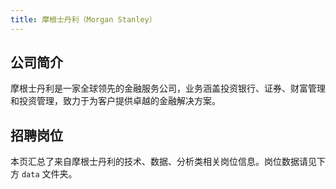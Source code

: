 ```yaml
---
title: 摩根士丹利（Morgan Stanley）
---
```


## 公司简介
摩根士丹利是一家全球领先的金融服务公司，业务涵盖投资银行、证券、财富管理和投资管理，致力于为客户提供卓越的金融解决方案。

## 招聘岗位
本页汇总了来自摩根士丹利的技术、数据、分析类相关岗位信息。岗位数据请见下方 `data` 文件夹。
